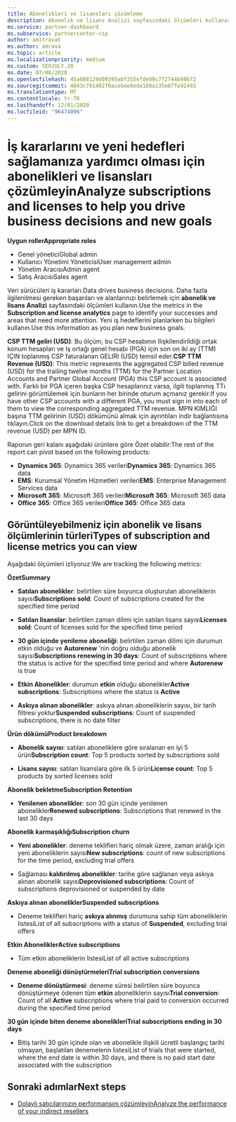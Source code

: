 ```yaml
---
title: Abonelikleri ve lisansları çözümleme
description: Abonelik ve lisans Analizi sayfasındaki ölçümleri kullanarak daha fazla ilgilenilmesi gereken başarıları ve bölgeleri nasıl kullanacağınızı öğrenin.
ms.service: partner-dashboard
ms.subservice: partnercenter-csp
author: amitravat
ms.author: amrava
ms.topic: article
ms.localizationpriority: medium
ms.custom: SEOJULY.20
ms.date: 07/08/2020
ms.openlocfilehash: 45a088129d09395abf355efde08c772744b98672
ms.sourcegitcommit: 4043c791402f0acebee6ede160a135e87fe92493
ms.translationtype: MT
ms.contentlocale: tr-TR
ms.lasthandoff: 12/01/2020
ms.locfileid: "96474096"
---
```

# <a name="analyze-subscriptions-and-licenses-to-help-you-drive-business-decisions-and-new-goals"></a><span data-ttu-id="67da0-103">İş kararlarını ve yeni hedefleri sağlamanıza yardımcı olması için abonelikleri ve lisansları çözümleyin</span><span class="sxs-lookup"><span data-stu-id="67da0-103">Analyze subscriptions and licenses to help you drive business decisions and new goals</span></span>

<span data-ttu-id="67da0-104">**Uygun roller**</span><span class="sxs-lookup"><span data-stu-id="67da0-104">**Appropriate roles**</span></span>

- <span data-ttu-id="67da0-105">Genel yönetici</span><span class="sxs-lookup"><span data-stu-id="67da0-105">Global admin</span></span>
- <span data-ttu-id="67da0-106">Kullanıcı Yönetimi Yöneticisi</span><span class="sxs-lookup"><span data-stu-id="67da0-106">User management admin</span></span>
- <span data-ttu-id="67da0-107">Yönetim Aracısı</span><span class="sxs-lookup"><span data-stu-id="67da0-107">Admin agent</span></span>
- <span data-ttu-id="67da0-108">Satış Aracısı</span><span class="sxs-lookup"><span data-stu-id="67da0-108">Sales agent</span></span>

<span data-ttu-id="67da0-109">Veri sürücüleri iş kararları.</span><span class="sxs-lookup"><span data-stu-id="67da0-109">Data drives business decisions.</span></span> <span data-ttu-id="67da0-110">Daha fazla ilgilenilmesi gereken başarıları ve alanlarınızı belirlemek için **abonelik ve lisans Analizi** sayfasındaki ölçümleri kullanın.</span><span class="sxs-lookup"><span data-stu-id="67da0-110">Use the metrics in the **Subscription and license analytics** page to identify your successes and areas that need more attention.</span></span> <span data-ttu-id="67da0-111">Yeni iş hedeflerini planlarken bu bilgileri kullanın.</span><span class="sxs-lookup"><span data-stu-id="67da0-111">Use this information as you plan new business goals.</span></span>

<span data-ttu-id="67da0-112">**CSP TTM geliri (USD)**: Bu ölçüm, bu CSP hesabının Ilişkilendirildiği ortak konum hesapları ve Iş ortağı genel hesabı (PGA) için son on iki ay (TTM) IÇIN toplanmış CSP faturalanan GELIRI (USD) temsil eder.</span><span class="sxs-lookup"><span data-stu-id="67da0-112">**CSP TTM Revenue (USD)**: This metric represents the aggregated CSP billed revenue (USD) for the trailing twelve months (TTM) for the Partner Location Accounts and Partner Global Account (PGA) this CSP account is associated with.</span></span> <span data-ttu-id="67da0-113">Farklı bir PGA içeren başka CSP hesaplarınız varsa, ilgili toplanmış TTı gelirini görüntülemek için bunların her birinde oturum açmanız gerekir.</span><span class="sxs-lookup"><span data-stu-id="67da0-113">If you have other CSP accounts with a different PGA, you must sign in into each of them to view the corresponding aggregated TTM revenue.</span></span>  <span data-ttu-id="67da0-114">MPN KIMLIĞI başına TTM gelirinin (USD) dökümünü almak için ayrıntıları indir bağlantısına tıklayın.</span><span class="sxs-lookup"><span data-stu-id="67da0-114">Click on the download details link to get a breakdown of the TTM revenue (USD) per MPN ID.</span></span>

<span data-ttu-id="67da0-115">Raporun geri kalanı aşağıdaki ürünlere göre Özet olabilir:</span><span class="sxs-lookup"><span data-stu-id="67da0-115">The rest of the report can pivot based on the following products:</span></span>

 - <span data-ttu-id="67da0-116">**Dynamics 365**: Dynamics 365 verileri</span><span class="sxs-lookup"><span data-stu-id="67da0-116">**Dynamics 365**: Dynamics 365 data</span></span>  
 - <span data-ttu-id="67da0-117">**EMS**: Kurumsal Yönetim Hizmetleri verileri</span><span class="sxs-lookup"><span data-stu-id="67da0-117">**EMS**: Enterprise Management Services data</span></span>  
 - <span data-ttu-id="67da0-118">**Microsoft 365**: Microsoft 365 verileri</span><span class="sxs-lookup"><span data-stu-id="67da0-118">**Microsoft 365**: Microsoft 365 data</span></span>  
 - <span data-ttu-id="67da0-119">**Office 365**: Office 365 verileri</span><span class="sxs-lookup"><span data-stu-id="67da0-119">**Office 365**: Office 365 data</span></span>  


## <a name="types-of-subscription-and-license-metrics-you-can-view"></a><span data-ttu-id="67da0-120">Görüntüleyebilmeniz için abonelik ve lisans ölçümlerinin türleri</span><span class="sxs-lookup"><span data-stu-id="67da0-120">Types of subscription and license metrics you can view</span></span>

<span data-ttu-id="67da0-121">Aşağıdaki ölçümleri izliyoruz:</span><span class="sxs-lookup"><span data-stu-id="67da0-121">We are tracking the following metrics:</span></span>

<span data-ttu-id="67da0-122">**Özet**</span><span class="sxs-lookup"><span data-stu-id="67da0-122">**Summary**</span></span>  
 - <span data-ttu-id="67da0-123">**Satılan abonelikler**: belirtilen süre boyunca oluşturulan aboneliklerin sayısı</span><span class="sxs-lookup"><span data-stu-id="67da0-123">**Subscriptions sold**: Count of subscriptions created for the specified time period</span></span>  
  
 - <span data-ttu-id="67da0-124">**Satılan lisanslar**: belirtilen zaman dilimi için satılan lisans sayısı</span><span class="sxs-lookup"><span data-stu-id="67da0-124">**Licenses sold**: Count of licenses sold for the specified time period</span></span>  
  
 - <span data-ttu-id="67da0-125">**30 gün içinde yenileme aboneliği**: belirtilen zaman dilimi için durumun etkin olduğu ve **Autorenew** 'nin doğru olduğu abonelik sayısı</span><span class="sxs-lookup"><span data-stu-id="67da0-125">**Subscriptions renewing in 30 days**: Count of subscriptions where the status is active for the specified time period and where **Autorenew** is true</span></span>
 
 - <span data-ttu-id="67da0-126">**Etkin Abonelikler**: durumun **etkin** olduğu abonelikler</span><span class="sxs-lookup"><span data-stu-id="67da0-126">**Active subscriptions**: Subscriptions where the status is **Active**</span></span>  
 
 - <span data-ttu-id="67da0-127">**Askıya alınan abonelikler**: askıya alınan aboneliklerin sayısı, bir tarih filtresi yoktur</span><span class="sxs-lookup"><span data-stu-id="67da0-127">**Suspended subscriptions**: Count of suspended subscriptions, there is no date filter</span></span>  

<span data-ttu-id="67da0-128">**Ürün dökümü**</span><span class="sxs-lookup"><span data-stu-id="67da0-128">**Product breakdown**</span></span>
  
 - <span data-ttu-id="67da0-129">**Abonelik sayısı**: satılan aboneliklere göre sıralanan en iyi 5 ürün</span><span class="sxs-lookup"><span data-stu-id="67da0-129">**Subscription count**: Top 5 products sorted by subscriptions sold</span></span>  
 
 - <span data-ttu-id="67da0-130">**Lisans sayısı**: satılan lisanslara göre ilk 5 ürün</span><span class="sxs-lookup"><span data-stu-id="67da0-130">**License count**: Top 5 products by sorted licenses sold</span></span>

<span data-ttu-id="67da0-131">**Abonelik bekletme**</span><span class="sxs-lookup"><span data-stu-id="67da0-131">**Subscription Retention**</span></span>

 - <span data-ttu-id="67da0-132">**Yenilenen abonelikler**: son 30 gün içinde yenilenen abonelikler</span><span class="sxs-lookup"><span data-stu-id="67da0-132">**Renewed subscriptions**: Subscriptions that renewed in the last 30 days</span></span>  

<span data-ttu-id="67da0-133">**Abonelik karmaşıklığı**</span><span class="sxs-lookup"><span data-stu-id="67da0-133">**Subscription churn**</span></span>  
 - <span data-ttu-id="67da0-134">**Yeni abonelikler**: deneme teklifleri hariç olmak üzere, zaman aralığı için yeni aboneliklerin sayısı</span><span class="sxs-lookup"><span data-stu-id="67da0-134">**New subscriptions**: count of new subscriptions for the time period, excluding trial offers</span></span>  
 
 - <span data-ttu-id="67da0-135">Sağlaması **kaldırılmış abonelikler**: tarihe göre sağlanan veya askıya alınan abonelik sayısı</span><span class="sxs-lookup"><span data-stu-id="67da0-135">**Deprovisioned subscriptions**: Count of subscriptions deprovisioned or suspended by date</span></span>  

<span data-ttu-id="67da0-136">**Askıya alınan abonelikler**</span><span class="sxs-lookup"><span data-stu-id="67da0-136">**Suspended subscriptions**</span></span> 
 
 - <span data-ttu-id="67da0-137">Deneme teklifleri hariç **askıya alınmış** durumuna sahip tüm aboneliklerin listesi</span><span class="sxs-lookup"><span data-stu-id="67da0-137">List of all subscriptions with a status of **Suspended**, excluding trial offers</span></span>  
  
<span data-ttu-id="67da0-138">**Etkin Abonelikler**</span><span class="sxs-lookup"><span data-stu-id="67da0-138">**Active subscriptions**</span></span>

 - <span data-ttu-id="67da0-139">Tüm etkin aboneliklerin listesi</span><span class="sxs-lookup"><span data-stu-id="67da0-139">List of all active subscriptions</span></span>  

<span data-ttu-id="67da0-140">**Deneme aboneliği dönüştürmeleri**</span><span class="sxs-lookup"><span data-stu-id="67da0-140">**Trial subscription conversions**</span></span>  

 - <span data-ttu-id="67da0-141">**Deneme dönüştürmesi**: deneme süresi belirtilen süre boyunca dönüştürmeye ödenen tüm **etkin** aboneliklerin sayısı</span><span class="sxs-lookup"><span data-stu-id="67da0-141">**Trial conversion**: Count of all **Active** subscriptions where trial paid to conversion occurred during the specified time period</span></span>  

<span data-ttu-id="67da0-142">**30 gün içinde biten deneme abonelikleri**</span><span class="sxs-lookup"><span data-stu-id="67da0-142">**Trial subscriptions ending in 30 days**</span></span>  

 - <span data-ttu-id="67da0-143">Bitiş tarihi 30 gün içinde olan ve abonelikle ilişkili ücretli başlangıç tarihi olmayan, başlatılan denemelerin listesi</span><span class="sxs-lookup"><span data-stu-id="67da0-143">List of trials that were started, where the end date is within 30 days, and there is no paid start date associated with the subscription</span></span>  

## <a name="next-steps"></a><span data-ttu-id="67da0-144">Sonraki adımlar</span><span class="sxs-lookup"><span data-stu-id="67da0-144">Next steps</span></span>

- [<span data-ttu-id="67da0-145">Dolaylı satıcılarınızın performansını çözümleyin</span><span class="sxs-lookup"><span data-stu-id="67da0-145">Analyze the performance of your indirect resellers</span></span>](analyze-indirect-resellers.md)